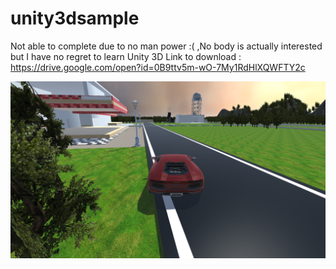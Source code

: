 # unity3dsample
Not able to complete due to no man power :( ,No body is actually interested but I have no regret to learn Unity 3D
Link to download :
https://drive.google.com/open?id=0B9ttv5m-wO-7My1RdHlXQWFTY2c

![alt](https://github.com/yashp241195/unity3dsample/blob/master/Screenshot%20(16).png)
